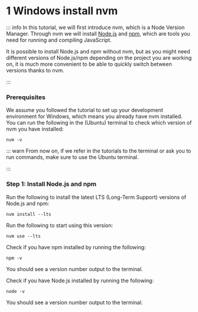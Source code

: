 # 1 Windows install nvm

::: info
In this tutorial, we will first introduce nvm, which is a Node Version Manager. Through nvm we will install [Node.js](https://en.wikipedia.org/wiki/Node.js) and [npm](https://en.wikipedia.org/wiki/Npm), which are tools you need for running and compiling JavaScript.

It is possible to install Node.js and npm without nvm, but as you might need different versions of Node.js/npm depending on the project you are working on, it is much more convenient to be able to quickly switch between versions thanks to nvm.

:::

### Prerequisites

We assume you followed the tutorial to set up your development environment for Windows, which means you already have nvm installed. You can run the following in the (Ubuntu) terminal to check which version of nvm you have installed:

```
nvm -v
```

::: warn
From now on, if we refer in the tutorials to the terminal or ask you to run commands, make sure to use the Ubuntu terminal.

:::

### Step 1: Install Node.js and npm

Run the following to install the latest LTS (Long-Term Support) versions of Node.js and npm:

```
nvm install --lts
```

Run the following to start using this version:

```
nvm use --lts
```

Check if you have npm installed by running the following:

```
npm -v
```

You should see a version number output to the terminal.

Check if you have Node.js installed by running the following:

```
node -v
```

You should see a version number output to the terminal.